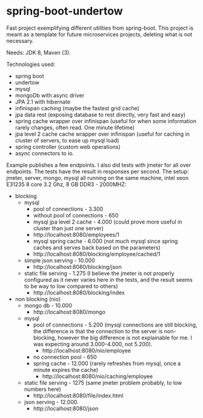 # spring-boot-undertow
Fast project exemplifying different utilities from spring-boot. 
This project is meant as a template for future microservices projects, deleting what is not necessary.

Needs: JDK 8, Maven (3).

Technologies used: 
 - spring boot
 - undertow
 - mysql
 - mongoDb with async driver
 - JPA 2.1 with hibernate
 - infinispan caching (maybe the fastest grid cache)
 - jpa data rest (exposing database to rest directly, very fast and easy)
 - spring cache wrapper over infinispan (useful for when some information rarely changes, often read. One minute lifetime)
 - jpa level 2 cache cache wrapper over infinispan (useful for caching in cluster of servers, to ease up mysql load)
 - spring controller (custom web operations)
 - async connectors to io.
 
 Example publishes a few endpoints. I also did tests with jmeter for all over endpoints. 
 The tests have the result in responses per second.
 The setup: jmeter, server, mongo, mysql all running on the same machine,
 intel xeon E31235 8 core 3.2 Ghz, 8 GB DDR3 - 2000MHZ:
 - blocking  
    - mysql
        - pool of connections  - 3.300 
        - without pool of connections   - 650
        - mysql jpa level 2 cache   - 4.000 (could prove more useful in cluster than just one server)
         - http://localhost:8080/employees/1
        - mysql spring cache   - 6.000 (not much mysql since spring caches and serves back based on the parameters)
         - http://localhost:8080/blocking/employee/cached/1
    - simple json serving - 10.000
      - http://localhost:8080/blocking/json
    - static file serving - 1.275 (I believe the jmeter is not properly configured as it never varies here in the tests, 
    and the result seems to be way to low compared to others)
      - http://localhost:8080/blocking/index
  - non blocking (nio)
    - mongo db - 10.000
      - http://localhost:8080/mongo
    - mysql 
        - pool of connections - 5.200 (mysql connections are still blocking, the difference is that the connection to
         the server is non-blocking, however the big difference is not explainable for me. I was expecting around 3.000-4.000, 
         not 5.200).
          - http://localhost:8080/nio/employee
        - no connection pool - 650
        - spring cache - 12.000 (rarely refreshes from mysql, once a minute expires the cache)
          - http://localhost:8080/nio/caching/employee
    - static file serving - 1275 (same jmeter problem probably, to low numbers here)
      - http://localhost:8080/file/index.html
    - json serving - 12.000.
      - http://localhost:8080/json
    
    
